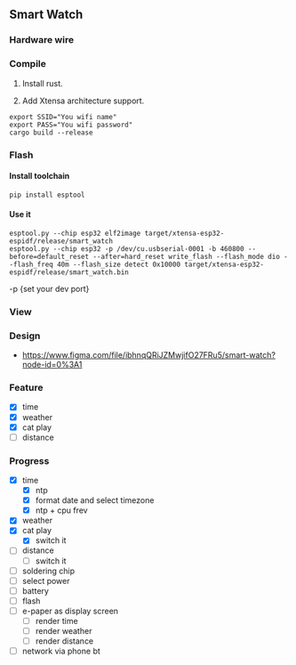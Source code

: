 ## Smart Watch
### Hardware wire

### Compile
1. Install rust.

2. Add Xtensa architecture support.

```
export SSID="You wifi name"
export PASS="You wifi password"
cargo build --release
```
### Flash
#### Install toolchain
```
pip install esptool
```
#### Use it
```
esptool.py --chip esp32 elf2image target/xtensa-esp32-espidf/release/smart_watch
esptool.py --chip esp32 -p /dev/cu.usbserial-0001 -b 460800 --before=default_reset --after=hard_reset write_flash --flash_mode dio --flash_freq 40m --flash_size detect 0x10000 target/xtensa-esp32-espidf/release/smart_watch.bin
```
-p {set your dev port}

### View

### Design
- https://www.figma.com/file/ibhnqQRiJZMwjifO27FRu5/smart-watch?node-id=0%3A1

### Feature

- [x] time
- [x] weather
- [x] cat play
- [ ] distance

### Progress

- [x] time
    - [x] ntp
    - [x] format date and select timezone
    - [x] ntp + cpu frev
- [x] weather
- [x] cat play
    - [x] switch it
- [ ] distance
    - [ ] switch it
- [ ] soldering chip
- [ ] select power
- [ ] battery
- [ ] flash
- [ ] e-paper as display screen
    - [ ] render time
    - [ ] render weather
    - [ ] render distance
- [ ] network via phone bt